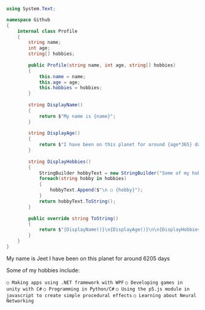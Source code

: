 ```cs
using System.Text;

namespace Github 
{
    internal class Profile
    {
        string name;
        int age;
        string[] hobbies;
        
        public Profile(string name, int age, string[] hobbies)
        {
            this.name = name;
            this.age = age;
            this.hobbies = hobbies;
        }
        
        string DisplayName()
        {
            return $"My name is {name}";
        }
        
        string DisplayAge()
        {
            return $"I have been on this planet for around {age*365} days";
        }
        
        string DisplayHobbies()
        {
            StringBuilder hobbyText = new StringBuilder("Some of my hobbies include:");
            foreach(string hobby in hobbies)
            {
                hobbyText.Append($"\n ○ {hobby}");
            }
            return hobbyText.ToString();
        }
        
        public override string ToString()
        {
            return $"{DisplayName()}\n{DisplayAge()}\n\n{DisplayHobbies()}";
        }
    }
}

```

My name is Jeet
</break>
I have been on this planet for around 6205 days

Some of my hobbies include:

 `○ Making apps using .NET framework with WPF`
 </break>
 `○ Developing games in unity with C#`
 </break>
 `○ Programming in Python/C#`
 </break>
 `○ Using the p5.js module in javascript to create simple procedural effects`
 </break>
 `○ Learning about Neural Networking`



